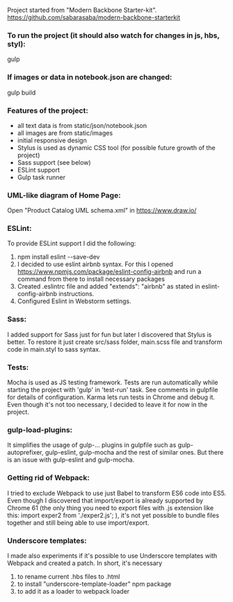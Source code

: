 Project started from "Modern Backbone Starter-kit".
https://github.com/sabarasaba/modern-backbone-starterkit

### To run the project (it should also watch for changes in js, hbs, styl):
gulp

### If images or data in notebook.json are changed:
gulp build

### Features of the project:
- all text data is from static/json/notebook.json
- all images are from static/images
- initial responsive design
- Stylus is used as dynamic CSS tool (for possible future growth of the project)
- Sass support (see below)
- ESLint support
- Gulp task runner

### UML-like diagram of Home Page:
Open "Product Catalog UML schema.xml" in https://www.draw.io/

### ESLint:
To provide ESLint support I did the following:
1) npm install eslint --save-dev
2) I decided to use eslint airbnb syntax. For this I opened https://www.npmjs.com/package/eslint-config-airbnb and run a command from there to install necessary packages
3) Created .eslintrc file and added "extends": "airbnb" as stated in eslint-config-airbnb instructions.
4) Configured Eslint in Webstorm settings.

### Sass:
I added support for Sass just for fun but later I discovered that Stylus is better.
To restore it just create src/sass folder, main.scss file and transform code in main.styl to sass syntax.

### Tests:
Mocha is used as JS testing framework. Tests are run automatically while starting the project with 'gulp' in 'test-run' task.
See comments in gulpfile for details of configuration.
Karma lets run tests in Chrome and debug it. Even though it's not too necessary, I decided to leave it for now in the project.

### gulp-load-plugins:
It simplifies the usage of gulp-... plugins in gulpfile such as gulp-autoprefixer, gulp-eslint, gulp-mocha
and the rest of similar ones. But there is an issue with gulp-eslint and gulp-mocha.

### Getting rid of Webpack:
I tried to exclude Webpack to use just Babel to transform ES6 code into ES5. Even though I discovered that import/export is already supported by Chrome 61
(the only thing you need to export files with .js extension like this: import exper2 from './exper2.js'; ), it's not yet possible to bundle files together
and still being able to use import/export.

### Underscore templates:
I made also experiments if it's possible to use Underscore templates with Webpack and created a patch. In short, it's necessary
1) to rename current .hbs files to .html
2) to install "underscore-template-loader" npm package
3) to add it as a loader to webpack loader
